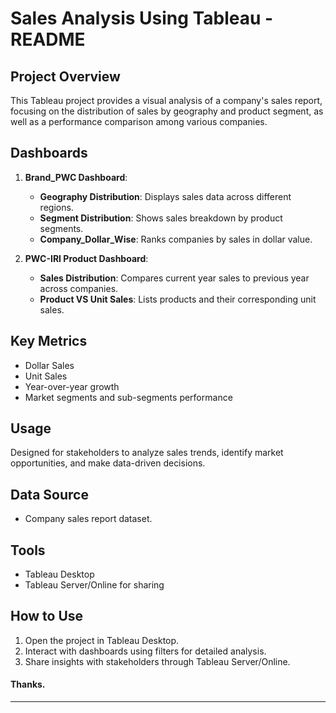 # Sales Analysis Using Tableau - README

## Project Overview
This Tableau project provides a visual analysis of a company's sales report, focusing on the distribution of sales by geography and product segment, as well as a performance comparison among various companies.

## Dashboards
1. **Brand_PWC Dashboard**:
   - **Geography Distribution**: Displays sales data across different regions.
   - **Segment Distribution**: Shows sales breakdown by product segments.
   - **Company_Dollar_Wise**: Ranks companies by sales in dollar value.

2. **PWC-IRI Product Dashboard**:
   - **Sales Distribution**: Compares current year sales to previous year across companies.
   - **Product VS Unit Sales**: Lists products and their corresponding unit sales.

## Key Metrics
- Dollar Sales
- Unit Sales
- Year-over-year growth
- Market segments and sub-segments performance

## Usage
Designed for stakeholders to analyze sales trends, identify market opportunities, and make data-driven decisions.

## Data Source
- Company sales report dataset.

## Tools
- Tableau Desktop
- Tableau Server/Online for sharing

## How to Use
1. Open the project in Tableau Desktop.
2. Interact with dashboards using filters for detailed analysis.
3. Share insights with stakeholders through Tableau Server/Online.

#### Thanks.
---
